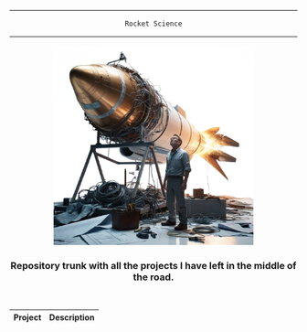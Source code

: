 <!--
    Author: Kike Fontán (@CosasDePuma)
    Repository: RocketScience
    Description: Repository trunk with all the projects I have left in the middle of the road.
-->

<div align="center">

<hr />

```ocaml
Rocket Science
```

<hr />

<img src="readme/logo.png" alt="RocketScience" width="350" />
    
### Repository trunk with all the projects I have left in the middle of the road.
    
<br />

</div>

| Project | Description |
| ------- | ----------- |